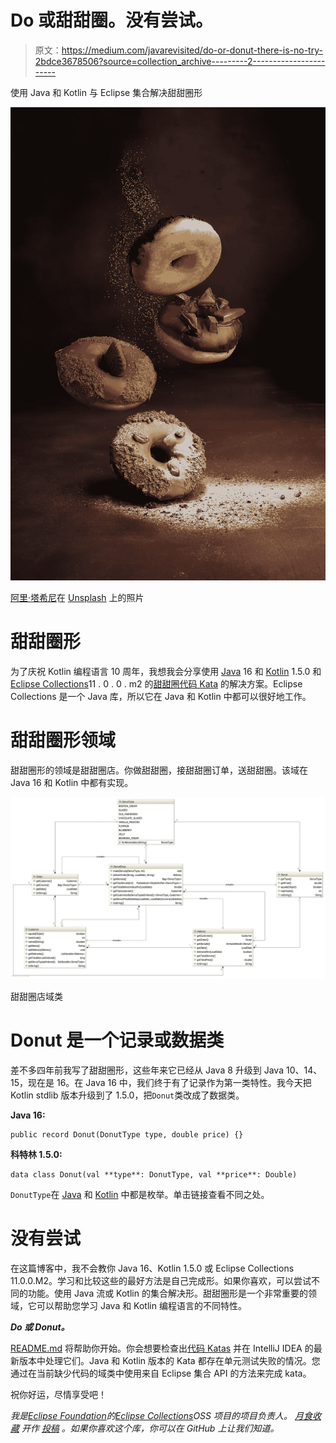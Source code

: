# Do 或甜甜圈。没有尝试。

> 原文：<https://medium.com/javarevisited/do-or-donut-there-is-no-try-2bdce3678506?source=collection_archive---------2----------------------->

使用 Java 和 Kotlin 与 Eclipse 集合解决甜甜圈形

![](img/9ba1995a46c7db5818009e9555e4e79c.png)

[阿里·塔希尼](https://unsplash.com/@slashiotarhini?utm_source=medium&utm_medium=referral)在 [Unsplash](https://unsplash.com?utm_source=medium&utm_medium=referral) 上的照片

# 甜甜圈形

为了庆祝 Kotlin 编程语言 10 周年，我想我会分享使用 [Java](https://github.com/BNYMellon/CodeKatas/tree/master/donut-kata-solutions/src/main/java/bnymellon/codekatas/donutkata) 16 和 [Kotlin](https://github.com/BNYMellon/CodeKatas/tree/master/donut-kata-solutions/src/main/kotlin/bnymellon/codekatas/donutkatakotlin) 1.5.0 和[Eclipse Collections](https://github.com/eclipse/eclipse-collections)11 . 0 . 0 . m2 的[甜甜圈代码 Kata](https://github.com/BNYMellon/CodeKatas/tree/master/donut-kata) 的解决方案。Eclipse Collections 是一个 Java 库，所以它在 Java 和 Kotlin 中都可以很好地工作。

# 甜甜圈形领域

甜甜圈形的领域是甜甜圈店。你做甜甜圈，接甜甜圈订单，送甜甜圈。该域在 Java 16 和 Kotlin 中都有实现。

![](img/6d5989ee76b9811d87cbc6fe0e3d868a.png)

甜甜圈店域类

# Donut 是一个记录或数据类

差不多四年前我写了甜甜圈形，这些年来它已经从 Java 8 升级到 Java 10、14、15，现在是 16。在 Java 16 中，我们终于有了记录作为第一类特性。我今天把 Kotlin stdlib 版本升级到了 1.5.0，把`Donut`类改成了数据类。

**Java 16:**

```
public record Donut(DonutType type, double price) {}
```

**科特林 1.5.0:**

```
data class Donut(val **type**: DonutType, val **price**: Double)
```

`DonutType`在 [Java](https://github.com/BNYMellon/CodeKatas/blob/master/donut-kata-solutions/src/main/java/bnymellon/codekatas/donutkata/DonutType.java) 和 [Kotlin](https://github.com/BNYMellon/CodeKatas/blob/master/donut-kata-solutions/src/main/kotlin/bnymellon/codekatas/donutkatakotlin/DonutType.kt) 中都是枚举。单击链接查看不同之处。

# 没有尝试

在这篇博客中，我不会教你 Java 16、Kotlin 1.5.0 或 Eclipse Collections 11.0.0.M2。学习和比较这些的最好方法是自己完成形。如果你喜欢，可以尝试不同的功能。使用 Java 流或 Kotlin 的集合解决形。甜甜圈形是一个非常重要的领域，它可以帮助您学习 Java 和 Kotlin 编程语言的不同特性。

***Do 或 Donut。***

[README.md](https://github.com/BNYMellon/CodeKatas/blob/master/donut-kata/README.md) 将帮助你开始。你会想要检查出[代码 Katas](https://github.com/BNYMellon/CodeKatas) 并在 IntelliJ IDEA 的最新版本中处理它们。Java 和 Kotlin 版本的 Kata 都存在单元测试失败的情况。您通过在当前缺少代码的域类中使用来自 Eclipse 集合 API 的方法来完成 kata。

祝你好运，尽情享受吧！

*我是*[*Eclipse Foundation*](https://projects.eclipse.org/projects/technology.collections)*的*[*Eclipse Collections*](https://github.com/eclipse/eclipse-collections)*OSS 项目的项目负责人。* [*月食收藏*](https://github.com/eclipse/eclipse-collections) *开作* [*投稿*](https://github.com/eclipse/eclipse-collections/blob/master/CONTRIBUTING.md) *。如果你喜欢这个库，你可以在 GitHub 上让我们知道。*